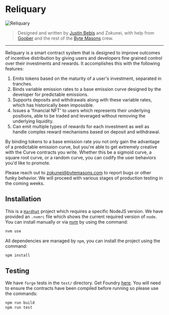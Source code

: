 # Reliquary

![Reliquary](header.png "Reliquary")

> Designed and written by [Justin Bebis](https://twitter.com/0xBebis_) and Zokunei, with help from [Goober](https://twitter.com/0xGoober) and the rest of the [Byte Masons](https://twitter.com/ByteMasons) crew.
---
Reliquary is a smart contract system that is designed to improve outcomes of incentive distribution by giving users and developers fine grained control over their investments and rewards. It accomplishes this with the following features:
1) Emits tokens based on the maturity of a user's investment, separated in tranches.
2) Binds variable emission rates to a base emission curve designed by the developer for predictable emissions.
3) Supports deposits and withdrawals along with these variable rates, which has historically been impossible.
4) Issues a 'financial NFT' to users which represents their underlying positions, able to be traded and leveraged without removing the underlying liquidity.
5) Can emit multiple types of rewards for each investment as well as handle complex reward mechanisms based on deposit and withdrawal.

By binding tokens to a base emission rate you not only gain the advantage of a predictable emission curve, but you're able
to get extremely creative with the Curve contracts you write. Whether this be a sigmoid curve, a square root curve, or a
random curve, you can codify the user behaviors you'd like to promote.

Please reach out to zokunei@bytemasons.com to report bugs or other funky behavior. We will proceed with various stages of production
testing in the coming weeks.


## Installation

This is a [`Hardhat`](https://hardhat.org/) project which requires a specific NodeJS version. We have provided an `.nvmrc` file which shows the current required version of `node`. You can install manually or via [nvm](https://github.com/nvm-sh/nvm) by using the command:

```bash
nvm use
```

All dependencies are managed by `npm`, you can install the project using the command:

```bash
npm install
```

## Testing

We have `forge` tests in the `test/` directory. Get Foundry [here](https://github.com/foundry-rs/foundry). You will need to ensure the contracts have been compiled before running so please use the commands:

```bash
npm run build
npm run test
```
